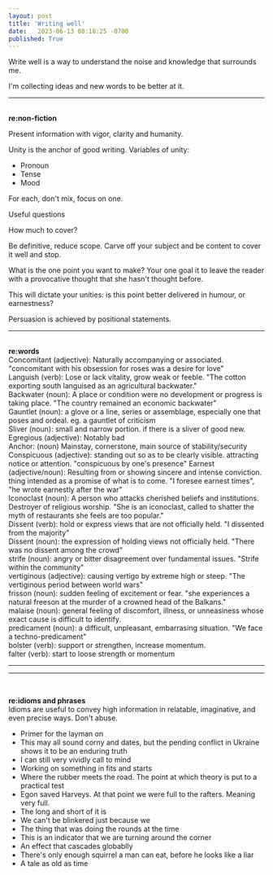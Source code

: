 ```yaml
---
layout: post
title: 'Writing well'
date:   2023-06-13 08:18:25 -0700
published: True 
---
```


Write well is a way to understand the noise and knowledge that surrounds me. 

I'm collecting ideas and new words to be better at it. 

---
&nbsp;  
**re:non-fiction**

Present information with vigor, clarity and humanity.

Unity is the anchor of good writing. Variables of unity:
- Pronoun
- Tense
- Mood

For each, don't mix, focus on one.  

Useful questions

How much to cover?

Be definitive, reduce scope. 
Carve off your subject and be content to cover it well and stop.

What is the one point you want to make?
Your one goal it to leave the reader with a provocative thought that she hasn't thought before. 

This will dictate your unities: is this point better delivered in humour, or earnestness?

Persuasion is achieved by positional statements.

---
&nbsp;  
**re:words**  
Concomitant (adjective): Naturally accompanying or associated. "concomitant with his obsession for roses was a desire for love"  
Languish (verb): Lose or lack vitality, grow weak or feeble. "The cotton exporting south languised as an agricultural backwater."  
Backwater (noun): A place or condition were no development or progress is taking place. "The country remained an economic backwater"  
Gauntlet (noun): a glove or a line, series or assemblage, especially one that poses and ordeal. eg. a gauntlet of criticism  
Sliver (noun): small and narrow portion. if there is a sliver of good new.
Egregious (adjective): Notably bad  
Anchor: (noun) Mainstay, cornerstone, main source of stability/security  
Conspicuous (adjective): standing out so as to be clearly visible. attracting notice or attention. "conspicuous by one's presence"
Earnest (adjective/noun): Resulting from or showing sincere and intense conviction. thing intended as a promise of what is to come. "I foresee earnest times", "he wrote earnestly after the war"  
Iconoclast (noun): A person who attacks cherished beliefs and institutions. Destroyer of religious worship. "She is an iconoclast, called to shatter the myth of restaurants she feels are too popular."  
Dissent (verb): hold or express views that are not officially held. "I dissented from the majority"  
Dissent (noun): the expression of holding views not officially held. "There was no dissent among the crowd"  
strife (noun): angry or bitter disagreement over fundamental issues. "Strife within the community"  
vertiginous (adjective): causing vertigo by extreme high or steep. "The vertiginous period between world wars"  
frisson (noun): sudden feeling of excitement or fear. "she experiences a natural freeson at the murder of a crowned head of the Balkans."  
malaise (noun): general feeling of discomfort, illness, or unneasiness whose exact cause is difficult to identify.  
predicament (noun): a difficult, unpleasant, embarrasing situation. "We face a techno-predicament"  
bolster (verb): support or strengthen, increase momentum.  
falter (verb): start to loose strength or momentum  

---
---
&nbsp;  

**re:idioms and phrases**  
Idioms are useful to convey high information in relatable, imaginative, and even precise ways. Don't abuse.
- Primer for the layman on  
- This may all sound corny and dates, but the pending conflict in Ukraine shows it to be an enduring truth
- I can still very vividly call to mind
- Working on something in fits and starts
- Where the rubber meets the road. The point at which theory is put to a practical test
- Egon saved Harveys. At that point we were full to the rafters. Meaning very full.
- The long and short of it is 
- We can't be blinkered just because we 
- The thing that was doing the rounds at the time 
- This is an indicator that we are turning around the corner
- An effect that cascades globablly
- There's only enough squirrel a man can eat, before he looks like a liar
- A tale as old as time

